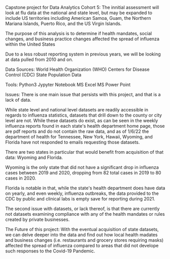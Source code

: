 Capstone project for Data Analytics Cohort 5:
The innitial assessment will look at flu data at the national and state level, but may be expanded to include US territories including American Samoa, Guam, the Northern Mariana Islands, Puerto Rico, and the US Virgin Islands.

The purpose of this analysis is to determine if health mandates, social changes, and business practice changes affected the spread of influenza within the United States

Due to a less robust reporting system in previous years, we will be looking at data pulled from 2010 and on.

Data Sources:
World Health Organization (WHO) Centers for Disease Control (CDC) State Population Data

Tools:
Python3 Jypyter Notebook MS Excel MS Power Point

Issues:
There is one main issue that persists with this project, and that is a lack of data.

While state level and national level datasets are readily accessible in regards to influenza statistics, datasets that drill down to the county or city level are not. While these datasets do exist, as can be seen in the weekly influenza reports found in each state's health department home page, those are pdf reports and do not contain the raw data, and as of 1/6/22 the department of health for Tennessee, New York, Hawaii, Wyoming, and Florida have not responded to emails requesting those datasets.

There are two states in particular that would benefit from acquisition of that data: Wyoming and Florida.

Wyoming is the only state that did not have a significant drop in influenza cases between 2019 and 2020, dropping from 82 total cases in 2019 to 80 cases in 2020.

Florida is notable in that, while the state's health department does have data on yearly, and even weekly, influenza outbreaks, the data provided to the CDC by public and clinical labs is empty save for reporting during 2021.

The second issue with datasets, or lack thereof, is that there are currently not datasets examining compliance with any of the health mandates or rules created by private businesses.

The Future of this project:
With the eventual acquisition of state datasets, we can delve deeper into the data and find out how local health madates and business changes (i.e. restaurants and grocery stores requiring masks) affected the spread of influenza compared to areas that did not develope such responses to the Covid-19 Pandemic.
